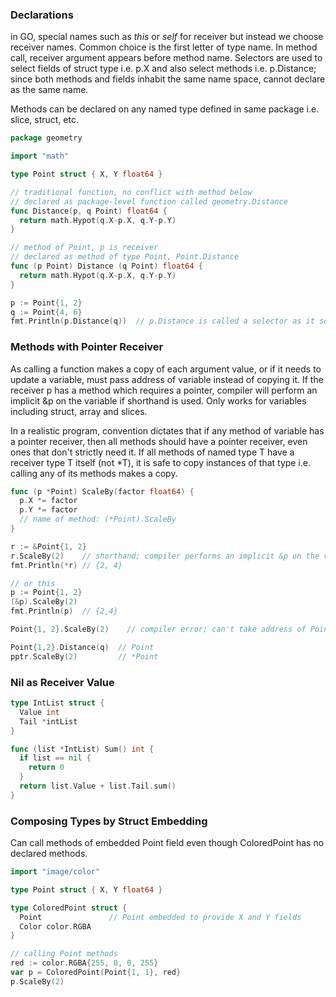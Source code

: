 ### Declarations
in GO, special names such as _this_ or _self_ for receiver but instead we choose receiver names. Common choice is the first letter of type name. In method call, receiver argument appears before method name. Selectors are used to select fields of struct type i.e. p.X and also select methods i.e. p.Distance; since both methods and fields inhabit the same name space, cannot declare as the same name.

Methods can be declared on any named type defined in same package i.e. slice, struct, etc. 
```go
package geometry

import "math"

type Point struct { X, Y float64 }

// traditional function, no conflict with method below
// declared as package-level function called geometry.Distance
func Distance(p, q Point) float64 {
  return math.Hypot(q.X-p.X, q.Y-p.Y)
}

// method of Point, p is receiver 
// declared as method of type Point, Point.Distance
func (p Point) Distance (q Point) float64 {
  return math.Hypot(q.X-p.X, q.Y-p.Y)
}

p := Point{1, 2}
q := Point{4, 6}
fmt.Println(p.Distance(q))  // p.Distance is called a selector as it selects the appropriate Distance method for receiver p
```

### Methods with Pointer Receiver
As calling a function makes a copy of each argument value, or if it needs to update a variable, must pass address of variable instead of copying it. If the receiver p has a method which requires a pointer, compiler will perform an implicit &p on the variable if shorthand is used. Only works for variables including struct, array and slices. 

In a realistic program, convention dictates that if any method of variable has a pointer receiver, then all methods should have a pointer receiver, even ones that don't strictly need it. If all methods of named type T have a receiver type T itself (not \*T), it is safe to copy instances of that type i.e. calling any of its methods makes a copy.

```go
func (p *Point) ScaleBy(factor float64) {
  p.X *= factor
  p.Y *= factor
  // name of method: (*Point).ScaleBy
}

r := &Point{1, 2}
r.ScaleBy(2)    // shorthand; compiler performs an implicit &p on the variable
fmt.Println(*r) // {2, 4}

// or this
p := Point{1, 2}
(&p).ScaleBy(2)
fmt.Println(p)  // {2,4}

Point{1, 2}.ScaleBy(2)    // compiler error; can't take address of Point literal

Point{1,2}.Distance(q)  // Point
pptr.ScaleBy(2)         // *Point
```

### Nil as Receiver Value
```go
type IntList struct {
  Value int
  Tail *intList
}

func (list *IntList) Sum() int {
  if list == nil {
    return 0
  }
  return list.Value + list.Tail.sum()
}
```

### Composing Types by Struct Embedding
Can call methods of embedded Point field even though ColoredPoint has no declared methods.
```go
import "image/color"

type Point struct { X, Y float64 }

type ColoredPoint struct {
  Point               // Point embedded to provide X and Y fields
  Color color.RGBA
}

// calling Point methods
red := color.RGBA{255, 0, 0, 255}
var p = ColoredPoint(Point{1, 1}, red}
p.ScaleBy(2)
```
